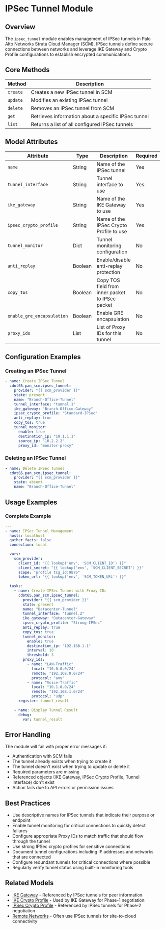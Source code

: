 # IPSec Tunnel Module

## Overview

The `ipsec_tunnel` module enables management of IPSec tunnels in Palo Alto Networks Strata Cloud Manager (SCM). IPSec tunnels define secure connections between networks and leverage IKE Gateway and Crypto Profile configurations to establish encrypted communications.

## Core Methods

| Method | Description |
|--------|-------------|
| `create` | Creates a new IPSec tunnel in SCM |
| `update` | Modifies an existing IPSec tunnel |
| `delete` | Removes an IPSec tunnel from SCM |
| `get` | Retrieves information about a specific IPSec tunnel |
| `list` | Returns a list of all configured IPSec tunnels |

## Model Attributes

| Attribute | Type | Description | Required |
|-----------|------|-------------|----------|
| `name` | String | Name of the IPSec tunnel | Yes |
| `tunnel_interface` | String | Tunnel interface to use | Yes |
| `ike_gateway` | String | Name of the IKE Gateway to use | Yes |
| `ipsec_crypto_profile` | String | Name of the IPSec Crypto Profile to use | Yes |
| `tunnel_monitor` | Dict | Tunnel monitoring configuration | No |
| `anti_replay` | Boolean | Enable/disable anti-replay protection | No |
| `copy_tos` | Boolean | Copy TOS field from inner packet to IPSec packet | No |
| `enable_gre_encapsulation` | Boolean | Enable GRE encapsulation | No |
| `proxy_ids` | List | List of Proxy IDs for this tunnel | No |

## Configuration Examples

### Creating an IPSec Tunnel

```yaml
- name: Create IPSec Tunnel
  cdot65.pan_scm.ipsec_tunnel:
    provider: "{{ scm_provider }}"
    state: present
    name: "Branch-Office-Tunnel"
    tunnel_interface: "tunnel.1"
    ike_gateway: "Branch-Office-Gateway"
    ipsec_crypto_profile: "Standard-IPSec"
    anti_replay: true
    copy_tos: true
    tunnel_monitor:
      enable: true
      destination_ip: "10.1.1.1"
      source_ip: "10.2.2.2"
      proxy_id: "monitor-proxy"
```

### Deleting an IPSec Tunnel

```yaml
- name: Delete IPSec Tunnel
  cdot65.pan_scm.ipsec_tunnel:
    provider: "{{ scm_provider }}"
    state: absent
    name: "Branch-Office-Tunnel"
```

## Usage Examples

### Complete Example

```yaml
---
- name: IPSec Tunnel Management
  hosts: localhost
  gather_facts: false
  connection: local
  
  vars:
    scm_provider:
      client_id: "{{ lookup('env', 'SCM_CLIENT_ID') }}"
      client_secret: "{{ lookup('env', 'SCM_CLIENT_SECRET') }}"
      scope: "profile tsg_id:9876"
      token_url: "{{ lookup('env', 'SCM_TOKEN_URL') }}"
  
  tasks:
    - name: Create IPSec Tunnel with Proxy IDs
      cdot65.pan_scm.ipsec_tunnel:
        provider: "{{ scm_provider }}"
        state: present
        name: "Datacenter-Tunnel"
        tunnel_interface: "tunnel.2"
        ike_gateway: "Datacenter-Gateway"
        ipsec_crypto_profile: "Strong-IPSec"
        anti_replay: true
        copy_tos: true
        tunnel_monitor:
          enable: true
          destination_ip: "192.168.1.1"
          interval: 10
          threshold: 3
        proxy_ids:
          - name: "LAN-Traffic"
            local: "10.0.0.0/24"
            remote: "192.168.0.0/24"
            protocol: "any"
          - name: "Voice-Traffic"
            local: "10.1.0.0/24"
            remote: "192.168.1.0/24"
            protocol: "udp"
      register: tunnel_result
    
    - name: Display Tunnel Result
      debug:
        var: tunnel_result
```

## Error Handling

The module will fail with proper error messages if:

- Authentication with SCM fails
- The tunnel already exists when trying to create it
- The tunnel doesn't exist when trying to update or delete it
- Required parameters are missing
- Referenced objects (IKE Gateway, IPSec Crypto Profile, Tunnel Interface) don't exist
- Action fails due to API errors or permission issues

## Best Practices

- Use descriptive names for IPSec tunnels that indicate their purpose or endpoint
- Enable tunnel monitoring for critical connections to quickly detect failures
- Configure appropriate Proxy IDs to match traffic that should flow through the tunnel
- Use strong IPSec crypto profiles for sensitive connections
- Document tunnel configurations including IP addresses and networks that are connected
- Configure redundant tunnels for critical connections where possible
- Regularly verify tunnel status using built-in monitoring tools

## Related Models

- [IKE Gateway](ike_gateway.md) - Referenced by IPSec tunnels for peer information
- [IKE Crypto Profile](ike_crypto_profile.md) - Used by IKE Gateway for Phase-1 negotiation
- [IPSec Crypto Profile](ipsec_crypto_profile.md) - Referenced by IPSec tunnels for Phase-2 negotiation
- [Remote Networks](remote_networks.md) - Often use IPSec tunnels for site-to-cloud connectivity
